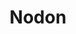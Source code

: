---
guid: 2014
title: "Nodon"
category: Nodon
description: "NodOn est le spécialiste français des accessoires pour la maison et le bâtiment connectés. Nous concevons et fabriquons une gamme complète de capteurs et d’actionneurs connectés (éclairage, chauffage, ouvrants, capteurs, prises) et collaborons avec des acteurs majeurs du marché pour les intégrer dans des solutions de bâtiments intelligents Ready2Services. Les produits NodOn sont distribués dans plus de 20 pays à travers le monde, ils sont des centaines de milliers installés dans des maisons, des hôtels, des écoles ou encore des bureaux. Nos produits sont disponibles en technologies Z-Wave, EnOcean, Bluetooth Mesh. NodOn propose également d’accompagner les entreprises dans la conception de leurs produits pour la maison et le bâtiment connectés (offres OEM/ODM)."
url: "https://nodon.fr/"
locale: fr_FR
sitemap:
  changefreq: 'monthly'
  exclude: 'no'
  priority: 0.5
  lastmod:  # date to end modification
---